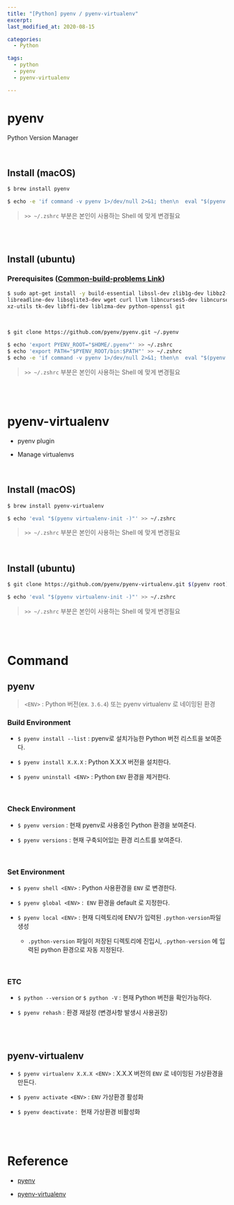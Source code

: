 ```yaml
---
title: "[Python] pyenv / pyenv-virtualenv"
excerpt: 
last_modified_at: 2020-08-15

categories:
  - Python

tags:
  - python
  - pyenv
  - pyenv-virtualenv

---
```


# pyenv

Python Version Manager

<br>

## Install (macOS)

```bash
$ brew install pyenv
```

```bash
$ echo -e 'if command -v pyenv 1>/dev/null 2>&1; then\n  eval "$(pyenv init -)"\nfi' >> ~/.zshrc
```

> `>> ~/.zshrc` 부분은 본인이 사용하는 Shell 에 맞게 변경필요

<br><br>

## Install (ubuntu)

### Prerequisites ([Common-build-problems Link](https://github.com/pyenv/pyenv/wiki/Common-build-problems))

```bash
$ sudo apt-get install -y build-essential libssl-dev zlib1g-dev libbz2-dev \
libreadline-dev libsqlite3-dev wget curl llvm libncurses5-dev libncursesw5-dev \
xz-utils tk-dev libffi-dev liblzma-dev python-openssl git
```

<br>

```bash
$ git clone https://github.com/pyenv/pyenv.git ~/.pyenv
```

```bash
$ echo 'export PYENV_ROOT="$HOME/.pyenv"' >> ~/.zshrc
$ echo 'export PATH="$PYENV_ROOT/bin:$PATH"' >> ~/.zshrc
$ echo -e 'if command -v pyenv 1>/dev/null 2>&1; then\n  eval "$(pyenv init -)"\nfi' >> ~/.zshrc
```

> `>> ~/.zshrc` 부분은 본인이 사용하는 Shell 에 맞게 변경필요

<br><br>

# pyenv-virtualenv

- pyenv plugin

- Manage virtualenvs

<br>

## Install (macOS)

```bash
$ brew install pyenv-virtualenv
```

```bash
$ echo 'eval "$(pyenv virtualenv-init -)"' >> ~/.zshrc
```
> `>> ~/.zshrc` 부분은 본인이 사용하는 Shell 에 맞게 변경필요

<br>

## Install (ubuntu)

```bash
$ git clone https://github.com/pyenv/pyenv-virtualenv.git $(pyenv root)/plugins/pyenv-virtualenv
```

```bash
$ echo 'eval "$(pyenv virtualenv-init -)"' >> ~/.zshrc
```
> `>> ~/.zshrc` 부분은 본인이 사용하는 Shell 에 맞게 변경필요

<br><br>

# Command

## pyenv

> `<ENV>` : Python 버전(ex. `3.6.4`) 또는 pyenv virtualenv 로 네이밍된 환경

### Build Environment

- `$ pyenv install --list`  : pyenv로 설치가능한 Python 버전 리스트을 보여준다.

- `$ pyenv install X.X.X` : Python X.X.X 버전을 설치한다.

- `$ pyenv uninstall <ENV>` : Python `ENV` 환경을 제거한다.

<br>

### Check Environment

- `$ pyenv version` : 현재 pyenv로 사용중인 Python 환경을 보여준다.

- `$ pyenv versions` : 현재 구축되어있는 환경 리스트를 보여준다.

<br>

### Set Environment

- `$ pyenv shell <ENV>` : Python 사용환경을 `ENV` 로 변경한다.

- `$ pyenv global <ENV>` :  `ENV` 환경을 default 로 지정한다.

- `$ pyenv local <ENV>` : 현재 디렉토리에 ENV가 입력된 `.python-version`파일 생성
  - `.python-version` 파일이 저장된 디렉토리에 진입시, `.python-version` 에 입력된 python 환경으로 자동 지정된다.

<br>

### ETC

- `$ python --version` or `$ python -V` : 현재 Python 버전을 확인가능하다.

- `$ pyenv rehash` : 환경 재설정 (변경사항 발생시 사용권장)

<br><br>

## pyenv-virtualenv

- `$ pyenv virtualenv X.X.X <ENV>` : X.X.X 버전의 `ENV` 로 네이밍된 가상환경을 만든다.

- `$ pyenv activate <ENV>` : `ENV` 가상환경 활성화

- `$ pyenv deactivate` :  현재 가상환경 비활성화

<br><br>

# Reference

- [pyenv](https://github.com/pyenv/pyenv)

- [pyenv-virtualenv](https://github.com/pyenv/pyenv-virtualenv)
